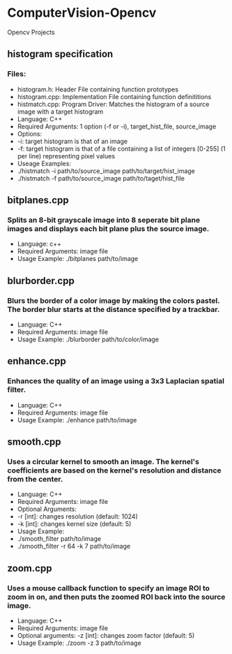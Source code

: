 # ComputerVision-Opencv
Opencv Projects

## histogram specification
### Files:
- histogram.h: Header File containing function prototypes
- histogram.cpp: Implementation File containing function definititions
- histmatch.cpp: Program Driver: Matches the histogram of a source image with a target histogram
- Language: C++
- Required Arguments: 1 option (-f or -i), target_hist_file, source_image
- Options:
 - -i: target histogram is that of an image
 - -f: target histogram is that of a file containing a list of integers [0-255] (1 per line) representing pixel values
- Useage Examples:
 - ./histmatch -i path/to/source_image path/to/target/hist_image
 - ./histmatch -f path/to/source_image path/to/taget/hist_file
## bitplanes.cpp
### Splits an 8-bit grayscale image into 8 seperate bit plane images and displays each bit plane plus the source image.
- Language: c++
- Required Arguments: image file 
- Usage Example: ./bitplanes path/to/image

## blurborder.cpp
### Blurs the border of a color image by making the colors pastel. The border blur starts at the distance specified by a trackbar.
- Language: C++
- Required Arguments: image file
- Usage Example: ./blurborder path/to/color/image

## enhance.cpp
### Enhances the quality of an image using a 3x3 Laplacian spatial filter.
- Language: C++
- Required Arguments: image file
- Usage Example: ./enhance path/to/image

## smooth.cpp
### Uses a circular kernel to smooth an image. The kernel's coefficients are based on the kernel's resolution and distance from the center.
- Language: C++
- Required Arguments: image file
- Optional Arguments: 
 - -r [int]: changes resolution (default: 1024)
 - -k [int]: changes kernel size (default: 5)
- Usage Example:
 - ./smooth_filter path/to/image
 - ./smooth_filter -r 64 -k 7 path/to/image

## zoom.cpp
### Uses a mouse callback function to specify an image ROI to zoom in on, and then puts the zoomed ROI back into the source image.
- Language: C++
- Required Arguments: image file
- Optional arguments: -z [int]: changes zoom factor (default: 5)
- Usage Example: ./zoom -z 3 path/to/image
